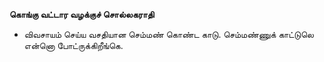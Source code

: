 **கொங்கு வட்டார வழக்குச் சொல்லகராதி**
- விவசாயம் செய்ய வசதியான செம்மண் கொண்ட காடு. செம்மண்ணுக் காட்டுலெ என்னொ போட்ருக்கிறீங்கெ.


